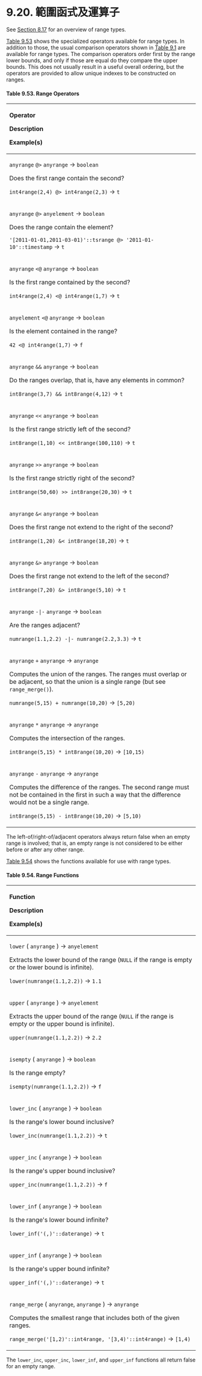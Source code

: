 # 9.20. 範圍函式及運算子

See [Section 8.17](https://www.postgresql.org/docs/13/rangetypes.html) for an overview of range types.

[Table 9.53](https://www.postgresql.org/docs/13/functions-range.html#RANGE-OPERATORS-TABLE) shows the specialized operators available for range types. In addition to those, the usual comparison operators shown in [Table 9.1](https://www.postgresql.org/docs/13/functions-comparison.html#FUNCTIONS-COMPARISON-OP-TABLE) are available for range types. The comparison operators order first by the range lower bounds, and only if those are equal do they compare the upper bounds. This does not usually result in a useful overall ordering, but the operators are provided to allow unique indexes to be constructed on ranges.

#### **Table 9.53. Range Operators**

<table>
  <thead>
    <tr>
      <th style="text-align:left">
        <p>Operator</p>
        <p>Description</p>
        <p>Example(s)</p>
      </th>
    </tr>
  </thead>
  <tbody>
    <tr>
      <td style="text-align:left">
        <p><code>anyrange</code>  <code>@&gt;</code>  <code>anyrange</code> &#x2192; <code>boolean</code>
        </p>
        <p>Does the first range contain the second?</p>
        <p><code>int4range(2,4) @&gt; int4range(2,3)</code> &#x2192; <code>t</code>
        </p>
      </td>
    </tr>
    <tr>
      <td style="text-align:left">
        <p><code>anyrange</code>  <code>@&gt;</code>  <code>anyelement</code> &#x2192; <code>boolean</code>
        </p>
        <p>Does the range contain the element?</p>
        <p><code>&apos;[2011-01-01,2011-03-01)&apos;::tsrange @&gt; &apos;2011-01-10&apos;::timestamp</code> &#x2192; <code>t</code>
        </p>
      </td>
    </tr>
    <tr>
      <td style="text-align:left">
        <p><code>anyrange</code>  <code>&lt;@</code>  <code>anyrange</code> &#x2192; <code>boolean</code>
        </p>
        <p>Is the first range contained by the second?</p>
        <p><code>int4range(2,4) &lt;@ int4range(1,7)</code> &#x2192; <code>t</code>
        </p>
      </td>
    </tr>
    <tr>
      <td style="text-align:left">
        <p><code>anyelement</code>  <code>&lt;@</code>  <code>anyrange</code> &#x2192; <code>boolean</code>
        </p>
        <p>Is the element contained in the range?</p>
        <p><code>42 &lt;@ int4range(1,7)</code> &#x2192; <code>f</code>
        </p>
      </td>
    </tr>
    <tr>
      <td style="text-align:left">
        <p><code>anyrange</code>  <code>&amp;&amp;</code>  <code>anyrange</code> &#x2192; <code>boolean</code>
        </p>
        <p>Do the ranges overlap, that is, have any elements in common?</p>
        <p><code>int8range(3,7) &amp;&amp; int8range(4,12)</code> &#x2192; <code>t</code>
        </p>
      </td>
    </tr>
    <tr>
      <td style="text-align:left">
        <p><code>anyrange</code>  <code>&lt;&lt;</code>  <code>anyrange</code> &#x2192; <code>boolean</code>
        </p>
        <p>Is the first range strictly left of the second?</p>
        <p><code>int8range(1,10) &lt;&lt; int8range(100,110)</code> &#x2192; <code>t</code>
        </p>
      </td>
    </tr>
    <tr>
      <td style="text-align:left">
        <p><code>anyrange</code>  <code>&gt;&gt;</code>  <code>anyrange</code> &#x2192; <code>boolean</code>
        </p>
        <p>Is the first range strictly right of the second?</p>
        <p><code>int8range(50,60) &gt;&gt; int8range(20,30)</code> &#x2192; <code>t</code>
        </p>
      </td>
    </tr>
    <tr>
      <td style="text-align:left">
        <p><code>anyrange</code>  <code>&amp;&lt;</code>  <code>anyrange</code> &#x2192; <code>boolean</code>
        </p>
        <p>Does the first range not extend to the right of the second?</p>
        <p><code>int8range(1,20) &amp;&lt; int8range(18,20)</code> &#x2192; <code>t</code>
        </p>
      </td>
    </tr>
    <tr>
      <td style="text-align:left">
        <p><code>anyrange</code>  <code>&amp;&gt;</code>  <code>anyrange</code> &#x2192; <code>boolean</code>
        </p>
        <p>Does the first range not extend to the left of the second?</p>
        <p><code>int8range(7,20) &amp;&gt; int8range(5,10)</code> &#x2192; <code>t</code>
        </p>
      </td>
    </tr>
    <tr>
      <td style="text-align:left">
        <p><code>anyrange</code>  <code>-|-</code>  <code>anyrange</code> &#x2192; <code>boolean</code>
        </p>
        <p>Are the ranges adjacent?</p>
        <p><code>numrange(1.1,2.2) -|- numrange(2.2,3.3)</code> &#x2192; <code>t</code>
        </p>
      </td>
    </tr>
    <tr>
      <td style="text-align:left">
        <p><code>anyrange</code>  <code>+</code>  <code>anyrange</code> &#x2192; <code>anyrange</code>
        </p>
        <p>Computes the union of the ranges. The ranges must overlap or be adjacent,
          so that the union is a single range (but see <code>range_merge()</code>).</p>
        <p><code>numrange(5,15) + numrange(10,20)</code> &#x2192; <code>[5,20)</code>
        </p>
      </td>
    </tr>
    <tr>
      <td style="text-align:left">
        <p><code>anyrange</code>  <code>*</code>  <code>anyrange</code> &#x2192; <code>anyrange</code>
        </p>
        <p>Computes the intersection of the ranges.</p>
        <p><code>int8range(5,15) * int8range(10,20)</code> &#x2192; <code>[10,15)</code>
        </p>
      </td>
    </tr>
    <tr>
      <td style="text-align:left">
        <p><code>anyrange</code>  <code>-</code>  <code>anyrange</code> &#x2192; <code>anyrange</code>
        </p>
        <p>Computes the difference of the ranges. The second range must not be contained
          in the first in such a way that the difference would not be a single range.</p>
        <p><code>int8range(5,15) - int8range(10,20)</code> &#x2192; <code>[5,10)</code>
        </p>
      </td>
    </tr>
  </tbody>
</table>

The left-of/right-of/adjacent operators always return false when an empty range is involved; that is, an empty range is not considered to be either before or after any other range.

[Table 9.54](https://www.postgresql.org/docs/13/functions-range.html#RANGE-FUNCTIONS-TABLE) shows the functions available for use with range types.

#### **Table 9.54. Range Functions**

<table>
  <thead>
    <tr>
      <th style="text-align:left">
        <p>Function</p>
        <p>Description</p>
        <p>Example(s)</p>
      </th>
    </tr>
  </thead>
  <tbody>
    <tr>
      <td style="text-align:left">
        <p><code>lower</code> ( <code>anyrange</code> ) &#x2192; <code>anyelement</code>
        </p>
        <p>Extracts the lower bound of the range (<code>NULL</code> if the range is
          empty or the lower bound is infinite).</p>
        <p><code>lower(numrange(1.1,2.2))</code> &#x2192; <code>1.1</code>
        </p>
      </td>
    </tr>
    <tr>
      <td style="text-align:left">
        <p><code>upper</code> ( <code>anyrange</code> ) &#x2192; <code>anyelement</code>
        </p>
        <p>Extracts the upper bound of the range (<code>NULL</code> if the range is
          empty or the upper bound is infinite).</p>
        <p><code>upper(numrange(1.1,2.2))</code> &#x2192; <code>2.2</code>
        </p>
      </td>
    </tr>
    <tr>
      <td style="text-align:left">
        <p><code>isempty</code> ( <code>anyrange</code> ) &#x2192; <code>boolean</code>
        </p>
        <p>Is the range empty?</p>
        <p><code>isempty(numrange(1.1,2.2))</code> &#x2192; <code>f</code>
        </p>
      </td>
    </tr>
    <tr>
      <td style="text-align:left">
        <p><code>lower_inc</code> ( <code>anyrange</code> ) &#x2192; <code>boolean</code>
        </p>
        <p>Is the range&apos;s lower bound inclusive?</p>
        <p><code>lower_inc(numrange(1.1,2.2))</code> &#x2192; <code>t</code>
        </p>
      </td>
    </tr>
    <tr>
      <td style="text-align:left">
        <p><code>upper_inc</code> ( <code>anyrange</code> ) &#x2192; <code>boolean</code>
        </p>
        <p>Is the range&apos;s upper bound inclusive?</p>
        <p><code>upper_inc(numrange(1.1,2.2))</code> &#x2192; <code>f</code>
        </p>
      </td>
    </tr>
    <tr>
      <td style="text-align:left">
        <p><code>lower_inf</code> ( <code>anyrange</code> ) &#x2192; <code>boolean</code>
        </p>
        <p>Is the range&apos;s lower bound infinite?</p>
        <p><code>lower_inf(&apos;(,)&apos;::daterange)</code> &#x2192; <code>t</code>
        </p>
      </td>
    </tr>
    <tr>
      <td style="text-align:left">
        <p><code>upper_inf</code> ( <code>anyrange</code> ) &#x2192; <code>boolean</code>
        </p>
        <p>Is the range&apos;s upper bound infinite?</p>
        <p><code>upper_inf(&apos;(,)&apos;::daterange)</code> &#x2192; <code>t</code>
        </p>
      </td>
    </tr>
    <tr>
      <td style="text-align:left">
        <p><code>range_merge</code> ( <code>anyrange</code>, <code>anyrange</code> )
          &#x2192; <code>anyrange</code>
        </p>
        <p>Computes the smallest range that includes both of the given ranges.</p>
        <p><code>range_merge(&apos;[1,2)&apos;::int4range, &apos;[3,4)&apos;::int4range)</code> &#x2192; <code>[1,4)</code>
        </p>
      </td>
    </tr>
  </tbody>
</table>

The `lower_inc`, `upper_inc`, `lower_inf`, and `upper_inf` functions all return false for an empty range.

